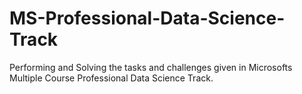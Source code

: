 # MS-Professional-Data-Science-Track
Performing and Solving the tasks and challenges given in Microsofts Multiple Course Professional Data Science Track.
